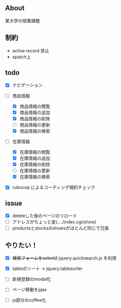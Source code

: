## About
某大学の授業課題

## 制約
- active record 禁止
- apatch上

## todo

- [x] ナビゲーション

- [ ] 商品情報
  - [x] 商品情報の閲覧
  - [x] 商品情報の追加
  - [x] 商品情報の削除
  - [ ] 商品情報の更新
  - [x] 商品情報の検索

- [ ] 在庫情報
  - [x] 在庫情報の閲覧
  - [x] 在庫情報の追加
  - [x] 在庫情報の削除
  - [ ] 在庫情報の更新
  - [x] 在庫情報の検索

- [x] rubocop によるコーディング規約チェック

## issue
- [x] deleteした後のページのリロード
- [ ] アドレスがちょっと変(..../index.cgi/show)
- [ ] productsとstocksのshowsがほとんど同じで冗長

## やりたい！
- [x] ~~検索フォームをselect2~~ jquery.quicksearch.js を利用
- [x] tableのソート -> jquery.tablesorter
- [ ] 新規登録のmodal化
- [ ] ページ移動をpjax
- [ ] js部分のcoffee化

